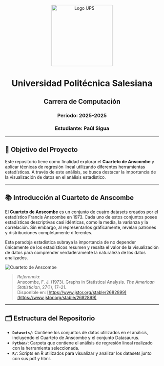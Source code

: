 <!-- Encabezado con el logo de la Universidad Politécnica Salesiana -->
<p align="center">
  <img src="https://upload.wikimedia.org/wikipedia/commons/thumb/b/b0/Logo_Universidad_Polit%C3%A9cnica_Salesiana_del_Ecuador.png/330px-Logo_Universidad_Polit%C3%A9cnica_Salesiana_del_Ecuador.png" alt="Logo UPS" width="200"/>
</p>

<h1 align="center">Universidad Politécnica Salesiana</h1>
<h2 align="center">Carrera de Computación</h2>
<h3 align="center">Periodo: 2025-2025</h3>
<h3 align="center">Estudiante: Paúl Sigua</h3>

---

## 🎯 Objetivo del Proyecto

Este repositorio tiene como finalidad explorar el **Cuarteto de Anscombe** y aplicar técnicas de regresión lineal utilizando diferentes herramientas estadísticas. A través de este análisis, se busca destacar la importancia de la visualización de datos en el análisis estadístico.

---

## 📚 Introducción al Cuarteto de Anscombe

El **Cuarteto de Anscombe** es un conjunto de cuatro datasets creados por el estadístico Francis Anscombe en 1973. Cada uno de estos conjuntos posee estadísticas descriptivas casi idénticas, como la media, la varianza y la correlación. Sin embargo, al representarlos gráficamente, revelan patrones y distribuciones completamente diferentes.

Esta paradoja estadística subraya la importancia de no depender únicamente de los estadísticos resumen y resalta el valor de la visualización de datos para comprender verdaderamente la naturaleza de los datos analizados.

![Cuarteto de Anscombe](https://upload.wikimedia.org/wikipedia/commons/8/8c/Anscombe%27s_quartet_3.svg)

> *Referencia:*  
> Anscombe, F. J. (1973). Graphs in Statistical Analysis. *The American Statistician*, 27(1), 17–21.  
> Disponible en: [https://www.jstor.org/stable/2682899](https://www.jstor.org/stable/2682899)

---

## 🗂️ Estructura del Repositorio

- **`Datasets/`**: Contiene los conjuntos de datos utilizados en el análisis, incluyendo el Cuarteto de Anscombe y el conjunto Datasaurus.
- **`Python/`**: Carpeta que contiene el análisis de regresión lineal realizado con la herramienta seleccionada.
- **`R/`**: Scripts en R utilizados para visualizar y analizar los datasets junto con sus pdf y html.
